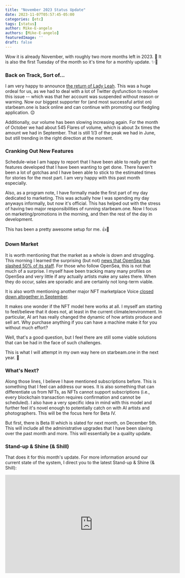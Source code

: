 ```yaml
---
title: "November 2023 Status Update"
date: 2023-11-07T05:57:45-05:00
categories: [etc]
tags: [status]
author: Mike-E-angelo
authors: [Mike-E-angelo]
featuredImage: ''
draft: false
---
```


Wow it is already November, with roughly two more months left in 2023. 🤯  It is also the first Tuesday of the month so it's time for a monthly update. ✨🚀

### Back on Track, Sort of...

I am very happy to announce [the return of Lady Leah](https://twitter.com/putitintheAI/status/1721412092031307816).  This was a huge ordeal for us, as we had to deal with a lot of Twitter dysfunction to resolve this issue -- which was that her account was suspended without reason or warning.  Now our biggest supporter for (and most successful artist on) starbeam.one is back online and can continue with promoting our fledgling application. 😌

Additionally, our volume has been slowing increasing again.  For the month of October we had about 545 Flares of volume, which is about 3x times the amount we had in September.  That is still 1/3 of the peak we had in June, but still trending in the right direction at the moment.

### Cranking Out New Features

Schedule-wise I am happy to report that I have been able to really get the features developed that I have been wanting to get done.  There haven't been a lot of gotchas and I have been able to stick to the estimated times for stories for the most part.  I am very happy with this past month especially.

Also, as a program note, I have formally made the first part of my day dedicated to marketing.  This was actually how I was spending my day anyways informally, but now it's official.  This has helped out with the stress of having two major responsibilities of running starbeam.one.  Now I focus on marketing/promotions in the morning, and then the rest of the day in development.

This has been a pretty awesome setup for me. 👍🙏

### Down Market

It is worth mentioning that the market as a whole is down and struggling.  This morning I learned the surprising (but not) [news that OpenSea has slashed 50% of its staff](https://decrypt.co/204371/opensea-slashes-nft-marketplace-staff-50-layoffs).  For those who follow OpenSea, this is not that much of a surprise.  I myself have been tracking many many profiles on OpenSea and very little if any actually artists make any sales there.  When they do occur, sales are sporadic and are certainly not long-term viable.

It is also worth mentioning another major NFT marketplace Voice [closed down altogether in September](https://twitter.com/VoiceHQ/status/1702041041220534764).

It makes one wonder if the NFT model here works at all.  I myself am starting to feel/believe that it does not, at least in the current climate/environment.  In particular, AI art has really changed the dynamic of how artists produce and sell art.  Why purchase anything if you can have a machine make it for you without much effort?

Well, that's a good question, but I feel there are still some viable solutions that can be had in the face of such challenges.

This is what I will attempt in my own way here on starbeam.one in the next year. 🤞

### What's Next?

Along those lines, I believe I have mentioned subscriptions before.  This is something that I feel can address our woes.  It is also something that can differentiate us from NFTs, as NFTs cannot support subscriptions (i.e., every blockchain transaction requires confirmation and cannot be scheduled).  I also have a very specific idea in mind with this model and further feel it's novel enough to potentially catch on with AI artists and photographers.  This will be the focus here for Beta IV.

But first, there is Beta III which is slated for next month, on December 5th.  This will include all the administrative upgrades that I have been slaving over the past month and more.  This will essentially be a quality update.

### Stand-up & Shine (& Shill)

That does it for this month's update.  For more information around our current state of the system, I direct you to the latest Stand-up & Shine (& Shill):

<iframe width="560" height="315" src="https://www.youtube.com/embed/Ho4uhaow0ms" title="YouTube video player" frameborder="0" allow="accelerometer; autoplay; clipboard-write; encrypted-media; gyroscope; picture-in-picture" allowfullscreen style="margin-bottom: 2em"></iframe>
